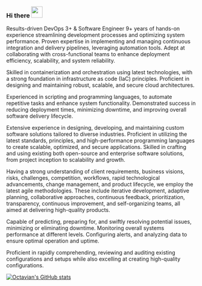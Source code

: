 ### Hi there <img src="https://media.giphy.com/media/hvRJCLFzcasrR4ia7z/giphy.gif" width="30">

Results-driven DevOps 3+ & Software Engineer 9+ years of hands-on experience streamlining development processes and optimizing system performance. Proven expertise in implementing and managing continuous integration and delivery pipelines, leveraging automation tools. Adept at collaborating with cross-functional teams to enhance deployment efficiency, scalability, and system reliability.

Skilled in containerization and orchestration using latest technologies, with a strong foundation in infrastructure as code (IaC) principles. Proficient in designing and maintaining robust, scalable, and secure cloud architectures.

Experienced in scripting and programming languages, to automate repetitive tasks and enhance system functionality. Demonstrated success in reducing deployment times, minimizing downtime, and improving overall software delivery lifecycle.

Extensive experience in designing, developing, and maintaining custom software solutions tailored to diverse industries. Proficient in utilizing the latest standards, principles, and high-performance programming languages to create scalable, optimized, and secure applications. Skilled in crafting and using existing both open-source and enterprise software solutions, from project inception to scalability and growth.

Having a strong understanding of client requirements, business visions, risks, challenges, competition, workflows, rapid technological advancements, change management, and product lifecycle, we employ the latest agile methodologies. These include iterative development, adaptive planning, collaborative approaches, continuous feedback, prioritization, transparency, continuous improvement, and self-organizing teams, all aimed at delivering high-quality products.

Capable of predicting, preparing for, and swiftly resolving potential issues, minimizing or eliminating downtime. Monitoring overall systems performance at different levels. Configuring alerts, and analyzing data to ensure optimal operation and uptime.

Proficient in rapidly comprehending, reviewing and auditing existing configurations and setups while also excelling at creating high-quality configurations.

[![Octavian's GitHub stats](https://git-stats-octavian.tabuci.org/?username=DrOctavius&theme=transparent&show_icons=true)](https://github.com/DrOctavius)



<!--
**DrOctavius/DrOctavius** is a ✨ _special_ ✨ repository because its `README.md` (this file) appears on your GitHub profile.

Here are some ideas to get you started:

- 🔭 I’m currently working on ...
- 🌱 I’m currently learning ...
- 👯 I’m looking to collaborate on ...
- 🤔 I’m looking for help with ...
- 💬 Ask me about ...
- 📫 How to reach me: ...
- 😄 Pronouns: ...
- ⚡ Fun fact: ...
-->
